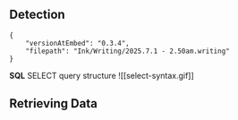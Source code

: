 ## Detection

```handwritten-ink
{
	"versionAtEmbed": "0.3.4",
	"filepath": "Ink/Writing/2025.7.1 - 2.50am.writing"
}
```
**SQL** SELECT query structure
![[select-syntax.gif]]
## Retrieving Data
